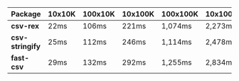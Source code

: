 | Package | 10x10K | 100x10K | 10x100K | 100x100K | 10x1000K 
|---------|---|---|---|---|---
| **csv-rex** | 22ms | 106ms | 221ms | 1,074ms | 2,273ms 
| **csv-stringify** | 25ms | 112ms | 246ms | 1,114ms | 2,478ms 
| **fast-csv** | 29ms | 132ms | 292ms | 1,255ms | 2,834ms 
